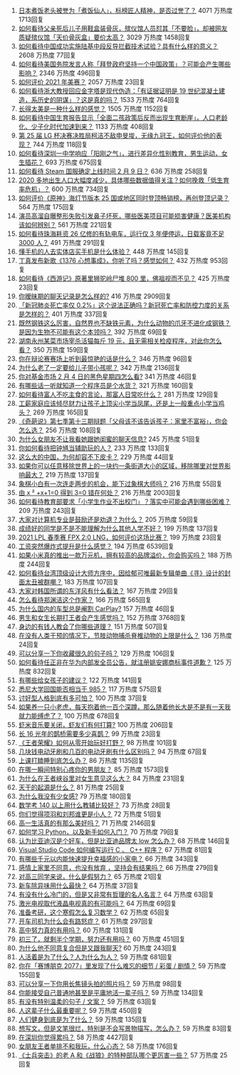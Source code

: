 1. [日本煮饭老头被誉为「煮饭仙人」，标榜匠人精神，是否过誉了？](https://www.zhihu.com/question/56773677) 4071 万热度 1713回复
1. [如何看待父亲死后儿子用鞋盒装骨灰，殡仪馆人员怼其「不要脸」，却被网友质疑殡仪馆「天价骨灰盒」要价太高？](https://www.zhihu.com/question/441101618) 3029 万热度 1458回复
1. [如何看待中国成功实施陆基中段反导拦截技术试验？具有什么样的意义？](https://www.zhihu.com/question/442907371) 2608 万热度 77回复
1. [如何看待美国务院发言人称「拜登政府坚持一个中国政策」？可能会产生哪些影响？](https://www.zhihu.com/question/442788478) 2346 万热度 496回复
1. [如何评价 2021 年美赛？](https://www.zhihu.com/question/440252527) 2057 万热度 23回复
1. [如何看待浙大教授回应金字塔是现代伪造：「有证据证明是 19 世纪混凝土建造，系历史的阴谋」？这是真的吗？](https://www.zhihu.com/question/442684518) 1533 万热度 764回复
1. [长得太美是一种什么样的感觉？](https://www.zhihu.com/question/430297692) 1505 万热度 1152回复
1. [如何看待中国生育报告显示「全面二孩政策后反而出现生育断崖」，人口老龄化、少子化时代加速到来？](https://www.zhihu.com/question/442679833) 1133 万热度 408回复
1. [第 25 届 LG 杯决赛决胜局柯洁不敌申旻埈，无缘九冠王，如何评价他的表现？](https://www.zhihu.com/question/442835662) 744 万热度 118回复
1. [如何看待深圳一中学响应「阳刚之气」，进行差异化性别教育，男生运动，女生插花？](https://www.zhihu.com/question/442690393) 693 万热度 675回复
1. [如何看待 Steam 国服确定上线时间 2 月 9 日？](https://www.zhihu.com/question/442703586) 636 万热度 258回复
1. [2020 多地出生人口大幅度减少，具体哪些数据值得关注？如何挽救「低生育率危机」？](https://www.zhihu.com/question/442415462) 600 万热度 734回复
1. [如何评价《原神》海灯节版本 25 国或地区同时登顶畅销榜，再创登顶记录？](https://www.zhihu.com/question/442709204) 564 万热度 175回复
1. [演员高溜自曝整形失败引发鼻子坏死，哪些医美项目可能损害健康？医美机构该如何辨别？](https://www.zhihu.com/question/442637911) 561 万热度 221回复
1. [如何看待珠海耗资 26 亿修的有轨电车，运行仅 3 年便停运，日载客竟不足 3000 人？](https://www.zhihu.com/question/442701794) 491 万热度 291回复
1. [懂手机的人去实体店买手机是什么体验？](https://www.zhihu.com/question/442650451) 448 万热度 145回复
1. [丁真发布新歌《1376 心想事成》，你听了吗？感觉如何？](https://www.zhihu.com/question/442786562) 432 万热度 953回复
1. [如何看待《西游记》原著里狮驼岭尸堆 800 里，佛祖视而不见？](https://www.zhihu.com/question/441627356) 425 万热度 23回复
1. [你暧昧期的聊天记录是怎么样的?](https://www.zhihu.com/question/356579521) 416 万热度 2909回复
1. [「新冠肺炎死亡率仅 0.2%」这个说法正确吗？新冠死亡率和防控力度的关系是怎样的？](https://www.zhihu.com/question/442594800) 401 万热度 337回复
1. [既然钢铁这么厉害，自然界也不缺铁元素，为什么动物的爪牙不进化成钢铁？是因为生物不可能有这个本领吗？](https://www.zhihu.com/question/442527208) 392 万热度 69回复
1. [湖南永州某菜市场宰杀活猫每斤 19 元，且无需相关检疫程序，对此你怎么看？](https://www.zhihu.com/question/442836265) 350 万热度 159回复
1. [你在辩论赛赛场上听到最惊艳的话是什么？](https://www.zhihu.com/question/442060907) 346 万热度 96回复
1. [为什么老了一定要给儿子带小孩呢？](https://www.zhihu.com/question/337403631) 342 万热度 2136回复
1. [你对基金市场 2 月 4 日的黑色星期四怎么看?](https://www.zhihu.com/question/442804794) 341 万热度 46回复
1. [有哪些话一听就知道一个程序员是个水货？](https://www.zhihu.com/question/439598096) 321 万热度 160回复
1. [如何看待富人不吃主食的言论，那富人日常吃什么？](https://www.zhihu.com/question/442494190) 281 万热度 129回复
1. [工薪家庭应该倾尽财力让孩子上顶尖小学当凤尾，还是上一般重点小学当鸡头？](https://www.zhihu.com/question/442447670) 269 万热度 165回复
1. [《奇葩说》第七季第十三期辩题「父母该不该告诉孩子：家里不富裕」，你会怎么选？](https://www.zhihu.com/question/442875176) 256 万热度 108回复
1. [为什么女朋友不让我看她跟她闺蜜的聊天信息?](https://www.zhihu.com/question/411657705) 245 万热度 51回复
1. [你如何看待把钟馗当辅助玩的人？](https://www.zhihu.com/question/407750591) 233 万热度 133回复
1. [这么大的中国，为何却容不下皮卡？](https://www.zhihu.com/question/48425484) 229 万热度 44回复
1. [如果你可以任意移除世界上的一块约一条街道大小的区域，移除哪里对世界影响最大？](https://www.zhihu.com/question/442291526) 219 万热度 137回复
1. [象棋小白有一次连走两步的机会，能下过象棋大师吗？](https://www.zhihu.com/question/442313342) 216 万热度 55回复
1. [由 x ² +x+1=0 得到 3=0 错在何处？](https://www.zhihu.com/question/309863493) 216 万热度 2003回复
1. [如何看待教育部要求「小学生作业不出校门」？落实中可能会遇到哪些困难？](https://www.zhihu.com/question/442824057) 209 万热度 243回复
1. [大家对计算机专业是鼓励还是劝退？为什么？](https://www.zhihu.com/question/442500879) 205 万热度 59回复
1. [成绩好的同学是不是不能理解为什么其他人学不好？](https://www.zhihu.com/question/440822975) 199 万热度 137回复
1. [2021 LPL 春季赛 FPX 2:0 LNG，如何评价这场比赛？](https://www.zhihu.com/question/442866971) 199 万热度 23回复
1. [工资突然爆炸式提升是什么感觉？](https://www.zhihu.com/question/68262075) 194 万热度 6539回复
1. [如果小米真的推出一款万元机，拥有较高的品牌溢价，你会购买吗？](https://www.zhihu.com/question/442714521) 188 万热度 244回复
1. [如何看待台湾顶级设计大师方序中，因给郁可唯最新专辑单曲《寻》设计的封面太丑被群嘲？](https://www.zhihu.com/question/442678973) 183 万热度 107回复
1. [大家对韩国所谓的东洋风有什么看法？](https://www.zhihu.com/question/440395108) 167 万热度 29回复
1. [怎么看待郑渊洁这个作家？](https://www.zhihu.com/question/336686884) 166 万热度 565回复
1. [为什么国内的车型总是阉割 CarPlay?](https://www.zhihu.com/question/437691000) 157 万热度 46回复
1. [男生和女生长期打王者会产生感觉吗？](https://www.zhihu.com/question/381907583) 152 万热度 3768回复
1. [身边的有钱人教会了你哪些道理？](https://www.zhihu.com/question/430653175) 151 万热度 507回复
1. [在没有人类干预的情况下，节肢动物捕杀脊椎动物的上限是什么？](https://www.zhihu.com/question/419117531) 136 万热度 24回复
1. [可以分享一下你收藏很久的句子吗？](https://www.zhihu.com/question/351125495) 129 万热度 106回复
1. [如何看待任正非在华为内部发全员公告，就注册姚安娜商标事件道歉？](https://www.zhihu.com/question/442734895) 125 万热度 832回复
1. [有哪些给女孩子的建议？](https://www.zhihu.com/question/315676658) 122 万热度 141回复
1. [悉尼大学回国能否相当于 985？](https://www.zhihu.com/question/266843003) 117 万热度 575回复
1. [讨好型人格到底有多可怕？](https://www.zhihu.com/question/268633341) 100 万热度 37回复
1. [如果养一只小老虎，每天抱着他一百个深蹲，那么随着他长大是不是有一天我就力能缚虎了？](https://www.zhihu.com/question/437834455) 100 万热度 678回复
1. [虾米音乐要关闭，虾友们有何打算?](https://www.zhihu.com/question/432893433) 100 万热度 206回复
1. [长 16 光年的鹊桥需要多少喜鹊？](https://www.zhihu.com/question/437676937) 99 万热度 23回复
1. [《王者荣耀》如何从零开始玩好打野？](https://www.zhihu.com/question/311865436) 98 万热度 101回复
1. [几块钱电动牙刷和几百的电动牙刷有什么区别吗？](https://www.zhihu.com/question/324119500) 94 万热度 67回复
1. [上课打瞌睡到底怎么办？](https://www.zhihu.com/question/39294193) 86 万热度 1135回复
1. [在哪一瞬间特别心疼你的男朋友？](https://www.zhihu.com/question/324723408) 85 万热度 1573回复
1. [为什么在王者峡谷里对女生意见这么大？](https://www.zhihu.com/question/441649645) 84 万热度 231回复
1. [天干的起源是什么？](https://www.zhihu.com/question/24997298) 81 万热度 25回复
1. [为什么我没有少女感?](https://www.zhihu.com/question/437488060) 79 万热度 180回复
1. [数学考 140 以上用什么教辅比较好？](https://www.zhihu.com/question/442351286) 73 万热度 28回复
1. [你们觉得项羽和刘邦谁更是小人？](https://www.zhihu.com/question/442262265) 72 万热度 51回复
1. [高一生活真的有那么美好吗？](https://www.zhihu.com/question/412925978) 71 万热度 2146回复
1. [如何学习 Python，以及新手如何入门？](https://www.zhihu.com/question/28006092) 70 万热度 79回复
1. [认为比亚迪汉是个好车，但是比亚迪品牌太 low 怎么办？](https://www.zhihu.com/question/431492053) 68 万热度 146回复
1. [Visual Studio Code 如何编写运行 C 、 C++ 程序？](https://www.zhihu.com/question/30315894) 67 万热度 81回复
1. [有哪些千元以内能快速提升幸福感的小家电？](https://www.zhihu.com/question/408002449) 66 万热度 343回复
1. [感情上家里不同意，也没有放弃 ，坚持会有结果吗？](https://www.zhihu.com/question/441444223) 66 万热度 279回复
1. [对高三同学来说，什么是假努力？](https://www.zhihu.com/question/442765043) 65 万热度 21回复
1. [新车除异味用什么最快？](https://www.zhihu.com/question/335696056) 64 万热度 37回复
1. [有没有什么冷门的，但是又非常有哲理的名人名言？](https://www.zhihu.com/question/25957907) 64 万热度 63回复
1. [激光电视取代液晶电视真的有可能吗？](https://www.zhihu.com/question/351674418) 64 万热度 69回复
1. [准备考研，这个寒假怎么复习数学？](https://www.zhihu.com/question/436390533) 62 万热度 65回复
1. [开车司机为什么会有路怒症？](https://www.zhihu.com/question/435676122) 61 万热度 297回复
1. [高中努力真的有用吗？](https://www.zhihu.com/question/442364751) 60 万热度 131回复
1. [初三了，就剩半个学期，努力还有用吗？](https://www.zhihu.com/question/441873718) 60 万热度 451回复
1. [为什么他不同意复合但是又跟我聊天?](https://www.zhihu.com/question/368045977) 60 万热度 243回复
1. [人活着是为了什么？人为什么为人？](https://www.zhihu.com/question/442030783) 59 万热度 681回复
1. [你在「赛博朋克 2077」里发现了什么难忘的细节 / 彩蛋 / 剧情？](https://www.zhihu.com/question/434126244) 59 万热度 155回复
1. [可以分享一下你用长焦镜头拍的照片吗？](https://www.zhihu.com/question/439708635) 59 万热度 98回复
1. [你能接受自己普通地甚至是平庸地活一辈子吗？](https://www.zhihu.com/question/442092262) 59 万热度 134回复
1. [有没有特别温柔的句子 / 文案？](https://www.zhihu.com/question/439571782) 59 万热度 63回复
1. [人这辈子什么最重要呢？](https://www.zhihu.com/question/436595673) 59 万热度 450回复
1. [人们健身到底是为了什么？](https://www.zhihu.com/question/436302677) 59 万热度 135回复
1. [想写文，但是文笔很烂，特别是不会写景物描写，怎么办？](https://www.zhihu.com/question/436311506) 59 万热度 83回复
1. [在深圳你觉得累吗？](https://www.zhihu.com/question/304838170) 58 万热度 4427回复
1. [女朋友王者单排不和我玩，什么心态？](https://www.zhihu.com/question/438791687) 58 万热度 176回复
1. [《士兵突击》的老 A 和《战狼》的特种部队哪个更厉害一些？](https://www.zhihu.com/question/336084301) 57 万热度 25回复